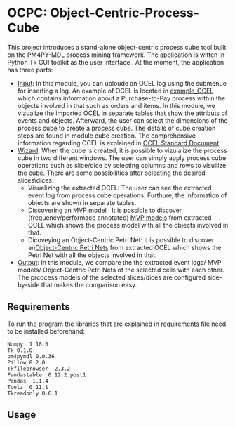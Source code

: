 # OCPC: Object-Centric-Process-Cube

This project introduces a stand-alone object-centric process cube tool built on the PM4PY-MDL process mining framework. The application is witten in Python  Tk  GUI  toolkit  as  the  user interface . At the moment, the application has three parts:
- [Input](https://github.com/AnahitaFarhang/object-centric-process-cube/tree/main/input): In this module, you can uploude an OCEL log using the submenue for inserting a log. An example of OCEL is located in [example_OCEL](https://github.com/AnahitaFarhang/object-centric-process-cube/tree/main/example_OCEL) which contains information about a Purchase-to-Pay process within the objects involved in that such as orders and items. In this module, we vizualize the imported OCEL in separate tables that show the attributs of events and objects. Afterward, the user can select the dimensions of the process cube to create a process cube. The details of cube creation steps are found in module cube creation.  The comprehensive information regarding OCEL is explained in [OCEL Standard Document](http://ocel-standard.org/). 
- [Wizard](https://github.com/AnahitaFarhang/object-centric-process-cube/tree/main/wizard): When the cube is created, it is possible to vizuialize the process cube in two different windows. The user can simply apply process cube operations such as slice/dice by selecting columns and rows to visuilize the cube. There are some possibilities after selecting the desired slices\dices:
    - Visualizing the extracted OCEL: The user can see the extracted event log from process cube operations. Furthure, the information of objects are shown in separate tables.
    - Discovering an MVP  model : It is possible to discover (frequency/performace annotated) [MVP models](https://arxiv.org/pdf/2001.02562.pdf) from extracted OCEL which shows the process model with all the objects involved in that.
    - Dicoveying an Object-Centric Petri Net: It is possible to discover an[Object-Centric Petri Nets](https://arxiv.org/pdf/2010.02047.pdf) from extracted OCEL which shows the Petri Net with all the objects involved in that.  
- [Output](https://github.com/AnahitaFarhang/object-centric-process-cube/tree/main/output): In  this module,  we  compare the the  extracted event logs/ MVP  models/ Object-Centric Petri Nets  of  the  selected  cells  with each other. The prcocess models of the selected slices/dices are configured side-by-side that makes the comparison easy.
## Requirements
To run the program the libraries that are explained in  [requirements file ](https://github.com/AnahitaFarhang/object-centric-process-cube/blob/main/requirements.txt) need to be installed beforehand:
```
Numpy  1.18.0
Tk 0.1.0
pm4pymdl 0.0.36
Pillow 8.2.0
Tkfilebrowser  2.3.2
Pandastable  0.12.2.post1
Pandas  1.1.4
Toolz  0.11.1
Tkreadonly 0.6.1

```

## Usage







